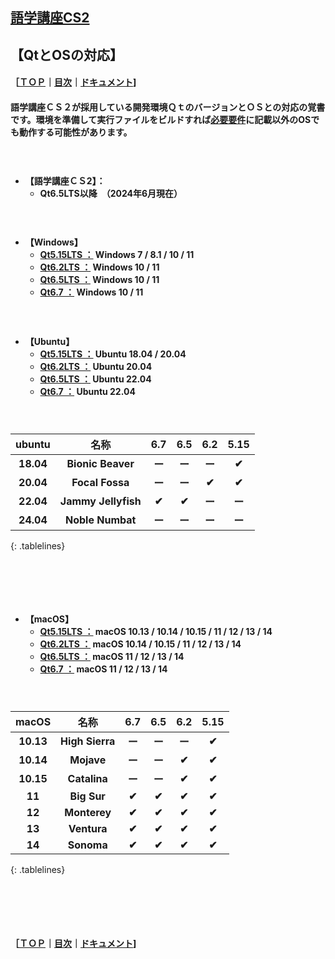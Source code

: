 ## [語学講座CS2](https://csreviser.github.io/CaptureStream2/)  
## 【QtとOSの対応】     
#### ［[ＴＯＰ](./)**｜**[目次](./#目次)**｜**[ドキュメント](./#ドキュメント-1)]
#### 語学講座ＣＳ２が採用している開発環境ＱｔのバージョンとＯＳとの対応の覚書です。環境を準備して実行ファイルをビルドすれば[必要要件](./requirements)に記載以外のOSでも動作する可能性があります。
####                  　　　　　　　　


* **【語学講座ＣＳ2】：**     
    * **Qt6.5LTS以降　（2024年6月現在）**
####                  　　　　　　　　


* **【Windows】**
    * **[Qt5.15LTS ：](https://doc.qt.io/qt-5/windows.html) Windows 7 / 8.1 / 10 / 11** 
    * **[Qt6.2LTS ：](https://doc.qt.io/qt-6.2/windows.html) Windows 10 / 11**
    * **[Qt6.5LTS ：](https://doc.qt.io/qt-6.5/windows.html) Windows 10 / 11**
    * **[Qt6.7 ：](https://doc.qt.io/qt-6/windows.html) Windows 10 / 11**
####                  　　　　　　　　

* **【Ubuntu】**
    * **[Qt5.15LTS ：](https://doc.qt.io/qt-5/linux.html) Ubuntu 18.04 / 20.04**
    * **[Qt6.2LTS ：](https://doc.qt.io/qt-6.2/linux.html) Ubuntu 20.04**
    * **[Qt6.5LTS ：](https://doc.qt.io/qt-6.5/linux.html) Ubuntu 22.04**
    * **[Qt6.7 ：](https://doc.qt.io/qt-6/linux.html) Ubuntu 22.04**
####                  　　　　　　　　

<style>
.tablelines table, .tablelines td, .tablelines th {
        border: 1px solid black;
        }
</style>

|ubuntu|名称|6.7|6.5|6.2|5.15|
|:-------------:|:-------------:|:-------------:|:-------------:|:-------------:|:-------------:|
| **18.04**|**Bionic Beaver**|**ー**|**ー**|**ー**|**✔︎**|
| **20.04**|**Focal Fossa**|**ー**|**ー**|**✔︎**|**✔︎**|
| **22.04**|**Jammy Jellyfish**|**✔︎**|**✔︎**|**ー**|**ー**|
| **24.04**|**Noble Numbat**|**ー**|**ー**|**ー**|**ー**|
{: .tablelines}


####                  　　　　　　　　
####                  　　　　　　　　

        
* **【macOS】**
    * **[Qt5.15LTS ：](https://doc.qt.io/qt-5/macos.html) macOS 10.13 / 10.14 / 10.15 / 11 / 12 / 13 / 14**
    * **[Qt6.2LTS ：](https://doc.qt.io/qt-6.2/macos.html) macOS 10.14 / 10.15 / 11 / 12 / 13 / 14**
    * **[Qt6.5LTS ：](https://doc.qt.io/qt-6.5/macos.html) macOS 11 / 12 / 13 / 14**
    * **[Qt6.7 ：](https://doc.qt.io/qt-6/macos.html) macOS 11 / 12 / 13 / 14**

####                  　　　　　　　　

<style>
.tablelines table, .tablelines td, .tablelines th {
        border: 1px solid black;
        }
</style>

|macOS |名称|6.7|6.5|6.2|5.15|
|:-------------:|:-------------:|:-------------:|:-------------:|:-------------:|:-------------:|
| **10.13**|**High Sierra**|**ー**|**ー**|**ー**|**✔︎**|
| **10.14**|**Mojave**|**ー**|**ー**|**✔︎**|**✔︎**|
| **10.15**|**Catalina**|**ー**|**ー**|**✔︎**|**✔︎**|
| **11**|**Big Sur**|**✔︎**|**✔︎**|**✔︎**|**✔︎**|
| **12**|**Monterey**|**✔︎**|**✔︎**|**✔︎**|**✔︎**|
| **13**|**Ventura**|**✔︎**|**✔︎**|**✔︎**|**✔︎**|
| **14**|**Sonoma**|**✔︎**|**✔︎**|**✔︎**|**✔︎**|
{: .tablelines}

####                  　　　　　　　　
####                  　　　　　　　　







#### ［[ＴＯＰ](./)**｜**[目次](./#目次)**｜**[ドキュメント](./#ドキュメント-1)]
